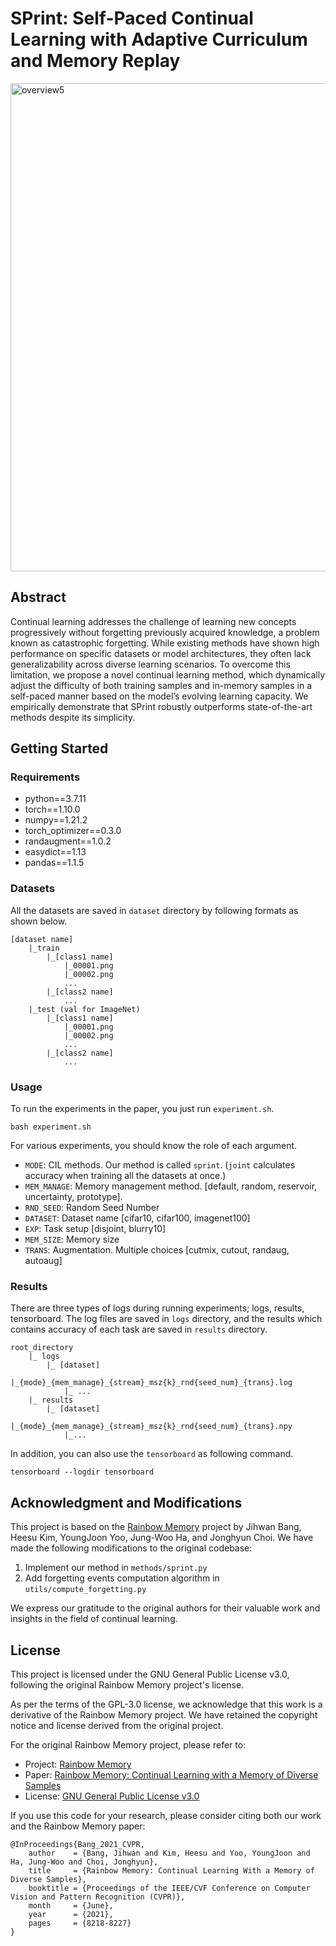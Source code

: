 # **SPrint: Self-Paced Continual Learning with Adaptive Curriculum and Memory Replay**<br>
<img width="781" alt="overview5" src="https://github.com/user-attachments/assets/81cba275-1876-48d2-8daa-06d66d506e9b">

## Abstract
Continual learning addresses the challenge of learning new concepts progressively without forgetting previously acquired knowledge, a problem known as catastrophic forgetting. While existing methods have shown high performance on specific datasets or model architectures, they often lack generalizability across diverse learning scenarios. To overcome this limitation, we propose a novel continual learning method, which dynamically adjust the difficulty of both training samples and in-memory samples in a self-paced manner based on the model’s evolving learning capacity. We empirically demonstrate that SPrint robustly outperforms state-of-the-art methods despite its simplicity.

## Getting Started
### Requirements 

- python==3.7.11
- torch==1.10.0
- numpy==1.21.2
- torch_optimizer==0.3.0
- randaugment==1.0.2
- easydict==1.13
- pandas==1.1.5

### Datasets
All the datasets are saved in `dataset` directory by following formats as shown below.

```angular2html
[dataset name] 
    |_train
        |_[class1 name]
            |_00001.png
            |_00002.png 
            ...
        |_[class2 name]
            ... 
    |_test (val for ImageNet)
        |_[class1 name]
            |_00001.png
            |_00002.png
            ...
        |_[class2 name]
            ...
```

### Usage 
To run the experiments in the paper, you just run `experiment.sh`.
```angular2html
bash experiment.sh 
```
For various experiments, you should know the role of each argument. 

- `MODE`: CIL methods. Our method is called `sprint`.
  (`joint` calculates accuracy when training all the datasets at once.)
- `MEM_MANAGE`: Memory management method. [default, random, reservoir, uncertainty, prototype].
- `RND_SEED`: Random Seed Number 
- `DATASET`: Dataset name [cifar10, cifar100, imagenet100]
- `EXP`: Task setup [disjoint, blurry10]
- `MEM_SIZE`: Memory size
- `TRANS`: Augmentation. Multiple choices [cutmix, cutout, randaug, autoaug]

### Results
There are three types of logs during running experiments; logs, results, tensorboard. 
The log files are saved in `logs` directory, and the results which contains accuracy of each task 
are saved in `results` directory. 
```angular2html
root_directory
    |_ logs 
        |_ [dataset]
            |_{mode}_{mem_manage}_{stream}_msz{k}_rnd{seed_num}_{trans}.log
            |_ ...
    |_ results
        |_ [dataset]
            |_{mode}_{mem_manage}_{stream}_msz{k}_rnd{seed_num}_{trans}.npy
            |_...
```

In addition, you can also use the `tensorboard` as following command.
```angular2html
tensorboard --logdir tensorboard
```

## Acknowledgment and Modifications

This project is based on the [Rainbow Memory](https://github.com/clovaai/rainbow-memory) project by Jihwan Bang, Heesu Kim, YoungJoon Yoo, Jung-Woo Ha, and Jonghyun Choi. We have made the following modifications to the original codebase:

1. Implement our method in `methods/sprint.py`
2. Add forgetting events computation algorithm in `utils/compute_forgetting.py`

We express our gratitude to the original authors for their valuable work and insights in the field of continual learning.

## License

This project is licensed under the GNU General Public License v3.0, following the original Rainbow Memory project's license.

As per the terms of the GPL-3.0 license, we acknowledge that this work is a derivative of the Rainbow Memory project. We have retained the copyright notice and license derived from the original project.

For the original Rainbow Memory project, please refer to:
- Project: [Rainbow Memory](https://github.com/clovaai/rainbow-memory)
- Paper: [Rainbow Memory: Continual Learning with a Memory of Diverse Samples](https://openaccess.thecvf.com/content/CVPR2021/html/Bang_Rainbow_Memory_Continual_Learning_With_a_Memory_of_Diverse_Samples_CVPR_2021_paper.html)
- License: [GNU General Public License v3.0](https://github.com/clovaai/rainbow-memory/blob/master/LICENSE)

If you use this code for your research, please consider citing both our work and the Rainbow Memory paper:
```angular2
@InProceedings{Bang_2021_CVPR,
    author    = {Bang, Jihwan and Kim, Heesu and Yoo, YoungJoon and Ha, Jung-Woo and Choi, Jonghyun},
    title     = {Rainbow Memory: Continual Learning With a Memory of Diverse Samples},
    booktitle = {Proceedings of the IEEE/CVF Conference on Computer Vision and Pattern Recognition (CVPR)},
    month     = {June},
    year      = {2021},
    pages     = {8218-8227}
}
```
